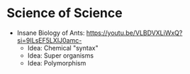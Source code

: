 # Science of Science

* Insane Biology of Ants: https://youtu.be/VLBDVXLiWxQ?si=9ILsEF5LXIJ0amc-
  - Idea: Chemical "syntax" 
  - Idea: Super organisms
  - Idea: Polymorphism